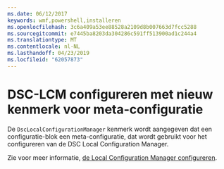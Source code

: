 ```yaml
---
ms.date: 06/12/2017
keywords: wmf,powershell,installeren
ms.openlocfilehash: 3c6a409a53ee88528a2109d8b007663d7fcc5288
ms.sourcegitcommit: e7445ba8203da304286c591ff513900ad1c244a4
ms.translationtype: MT
ms.contentlocale: nl-NL
ms.lasthandoff: 04/23/2019
ms.locfileid: "62057873"
---
```

# <a name="configure-dsc-lcm-with-new-meta-configuration-attribute"></a>DSC-LCM configureren met nieuw kenmerk voor meta-configuratie

De `DscLocalConfigurationManager` kenmerk wordt aangegeven dat een configuratie-blok een meta-configuratie, dat wordt gebruikt voor het configureren van de DSC Local Configuration Manager.

Zie voor meer informatie, [de Local Configuration Manager configureren](https://msdn.microsoft.com/powershell/dsc/metaconfig).
